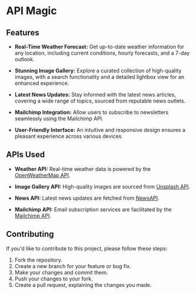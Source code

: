 # API Magic

## Features

- **Real-Time Weather Forecast:** Get up-to-date weather information for any location, including current conditions, hourly forecasts, and a 7-day outlook.

- **Stunning Image Gallery:** Explore a curated collection of high-quality images, with a search functionality and a detailed lightbox view for an enhanced experience.

- **Latest News Updates:** Stay informed with the latest news articles, covering a wide range of topics, sourced from reputable news outlets.

- **Mailchimp Integration:** Allow users to subscribe to newsletters seamlessly using the Mailchimp API.

- **User-Friendly Interface:** An intuitive and responsive design ensures a pleasant experience across various devices.

## APIs Used

- **Weather API:** Real-time weather data is powered by the [OpenWeatherMap API](https://openweathermap.org/api).

- **Image Gallery API:** High-quality images are sourced from [Unsplash API](https://unsplash.com/developers).

- **News API:** Latest news updates are fetched from [NewsAPI](https://newsapi.org/).

- **Mailchimp API:** Email subscription services are facilitated by the [Mailchimp API](https://mailchimp.com/developer/marketing/guides/quick-start/).

## Contributing

If you'd like to contribute to this project, please follow these steps:

1. Fork the repository.
2. Create a new branch for your feature or bug fix.
3. Make your changes and commit them.
4. Push your changes to your fork.
5. Create a pull request, explaining the changes you made.
